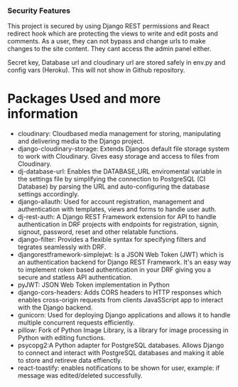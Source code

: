 ### Security Features
This project is secured by using Django REST permissions and React redirect hook which are protecting the views to write and edit posts and comments. As a user, they can not bypass and change urls to make changes to the site content. They cant access the admin panel either. 

Secret key, Database url and cloudinary url are stored safely in env.py and config vars (Heroku). This will not show in Github repository. 

# Packages Used and more information

- cloudinary: Cloudbased media management for storing, manipulating and delivering media to the Django project. 
- django-cloudinary-storage: Extends Djangos default file storage system to work with Cloudinary. Gives easy storage and access to files from Cloudinary.
- dj-database-url: Enables the DATABASE_URL enviromental variable in the settings file by simplifying the connection to PostgreSQL (CI Database) by parsing the URL and auto-configuring the database settings accordingly.
- django-allauth: Used for account registration, management and authentication with templates, views and forms to handle user auth.
- dj-rest-auth: A Django REST Framework extension for API to handle authentication in DRF projects with endpoints for registration, signin, signout, password, reset and other relatable functions.
- django-filter: Provides a flexible syntax for specifying filters and tegrates seamlessly with DRF.
- djangorestframework-simplejwt: Is a JSON Web Token (JWT) which is an authentication backend for Django REST Framework. It's an easy way to implement roken based authentication in your DRF giving you a secure and statless API authentication.
- pyJWT: JSON Web Token implementation in Python
- django-cors-headers: Adds CORS headers to HTTP responses which enables cross-origin requests from clients JavaSScript app to interact with the Django backend. 
- gunicorn: Used for deploying Django applications and allows it to handle multiple concurrent requests efficiently.
- pillow: Fork of Python Image Library, is a library for image processing in Python with editing functions. 
- psycopg2:A Python adapter for PostgreSQL databases. Allows Django to connect and interact with PostgreSQL databases and making it able to store and retireve data effienctly.
- react-toastify: enables notifications to be shown for user, example: if message was edited/deleted successfully. 


